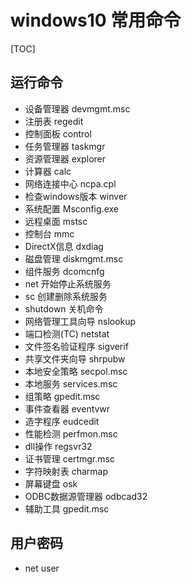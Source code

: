 # windows10 常用命令

[TOC]

## 运行命令

- 设备管理器 devmgmt.msc
- 注册表 regedit
- 控制面板 control
- 任务管理器 taskmgr
- 资源管理器 explorer
- 计算器 calc
- 网络连接中心  ncpa.cpl
- 检查windows版本 winver
- 系统配置  Msconfig.exe
- 远程桌面 mstsc
- 控制台  mmc
- DirectX信息 dxdiag
- 磁盘管理  diskmgmt.msc
- 组件服务  dcomcnfg
- net 开始停止系统服务
- sc 创建删除系统服务
- shutdown 关机命令
- 网络管理工具向导 nslookup
- 端口检测(TC)  netstat
- 文件签名验证程序 sigverif
- 共享文件夹向导  shrpubw
- 本地安全策略 secpol.msc
- 本地服务  services.msc
- 组策略  gpedit.msc
- 事件查看器 eventvwr
- 造字程序 eudcedit
- 性能检测  perfmon.msc
- dll操作  regsvr32
- 证书管理 certmgr.msc
- 字符映射表  charmap
- 屏幕键盘  osk
- ODBC数据源管理器  odbcad32
- 辅助工具  gpedit.msc

## 用户密码

- net user
